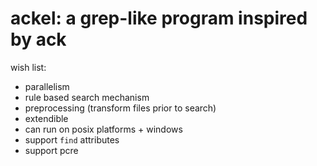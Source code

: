 # ackel: a grep-like program inspired by ack

wish list:

- parallelism
- rule based search mechanism
- preprocessing (transform files prior to search)
- extendible
- can run on posix platforms + windows
- support `find` attributes
- support pcre
